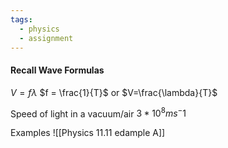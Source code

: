 ```yaml
---
tags:
  - physics
  - assignment
---
```


#### Recall Wave Formulas
$V=f\lambda$ 
$f = \frac{1}{T}$
or $V=\frac{\lambda}{T}$

Speed of light in a vacuum/air 
$3*10^8  ms^-1$




Examples
![[Physics 11.11 edample A]]




